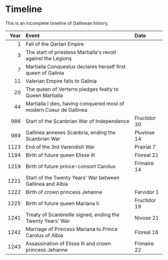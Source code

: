 # Timeline

This is an incomplete timeline of Gallinean history.

| Year | Event                                                                  | Date         |
| ---: | :------------------------------------------------------------ | :----------- |
| 1    | Fall of the Qartan Empire                                              |              |
| 3    | The start of priestess Martialla's revolt against the Legions          |              |
| 7    | Martialla Conquestus declares herself first queen of Galinia           |              |
| 11   | Valerian Empire falls to Galinia                                       |              |
| 20   | The queen of Verterre pledges fealty to Queen Martialla                |              |
| 44   | Martialla I dies, having conquered most of modern Coeur de Gallinea    |              |
| 986  | Start of the Scanbrian War of Independence                             | Fructidor 30 |
| 989  | Gallinea annexes Scanbria, ending the Scanbrian War                    | Pluviose 14  |
| 1123 | End of the 3rd Varendish War                                           | Prairial 7   |
| 1194 | Birth of future queen Elisse III                                       | Floreal 21   |
| 1219 | Birth of future prince-consort Carolus                                 | Frimaire 14  |
| 1221 | Start of the Twenty Years' War between Gallinea and Albia              |              |
| 1222 | Birth of crown princess Jehanne                                        | Fervidor 1   |
| 1225 | Birth of future queen Mariana II                                       | Fructidor 19 |
| 1241 | Treaty of Scanbreille signed, ending the Twenty Years' War             | Nivose 21    |
| 1242 | Marriage of Princess Mariana to Prince Carolus of Albia                | Floreal 16   |
| 1243 | Assassination of Elisse III and crown princess Jehanne                 | Frimaire 22  |

